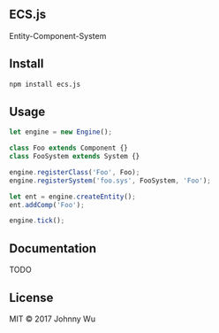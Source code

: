 ## ECS.js

Entity-Component-System

## Install

```bash
npm install ecs.js
```

## Usage

```javascript
let engine = new Engine();

class Foo extends Component {}
class FooSystem extends System {}

engine.registerClass('Foo', Foo);
engine.registerSystem('foo.sys', FooSystem, 'Foo');

let ent = engine.createEntity();
ent.addComp('Foo');

engine.tick();
```

## Documentation

TODO

## License

MIT © 2017 Johnny Wu